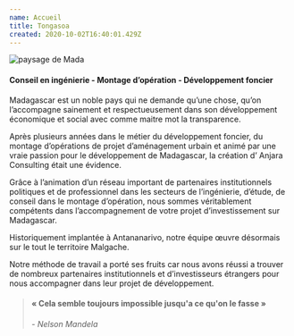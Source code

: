 ```yaml
---
name: Accueil
title: Tongasoa
created: 2020-10-02T16:40:01.429Z
---
```

<div className="container">

<div className="card">

<div className="card-container">

![paysage de Mada](/media/img/madagascar.jpg)

<div className="home-conseil">

#### Conseil en ingénierie - Montage d’opération - Développement foncier

</div>

<div className="home-body">
Madagascar est un noble pays qui ne demande qu’une chose, qu’on l’accompagne sainement et respectueusement dans son développement économique et social avec comme maitre mot la transparence.

Après plusieurs années dans le métier du développement foncier, du montage d’opérations de projet d’aménagement urbain et animé par une vraie passion pour le développement de Madagascar, la création d’ Anjara Consulting était une évidence.

Grâce à l’animation d’un réseau important de partenaires institutionnels politiques et de professionnel dans les secteurs de l’ingénierie, d’étude, de conseil dans le montage d’opération, nous sommes véritablement compétents dans l’accompagnement de votre projet d’investissement sur Madagascar.

Historiquement implantée à Antananarivo, notre équipe œuvre désormais sur le tout le territoire Malgache.

Notre méthode de travail a porté ses fruits car nous avons réussi a trouver de nombreux partenaires institutionnels et d’investisseurs étrangers pour nous accompagner dans leur projet de développement.

</div>

> #### « Cela semble toujours impossible jusqu'a ce qu'on le fasse »
>
> ###### \- *Nelson Mandela*

</div>

</div>

</div>